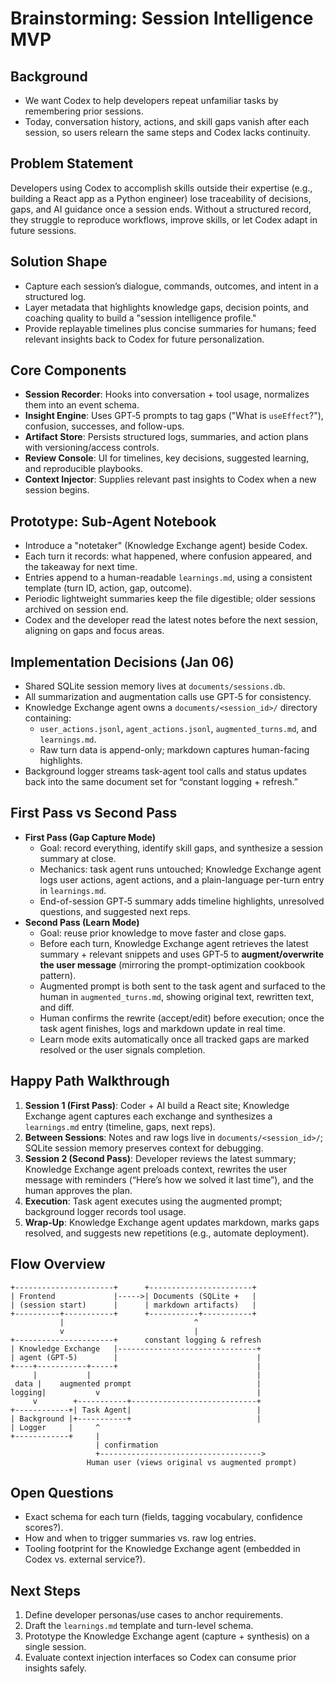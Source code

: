 # Brainstorming: Session Intelligence MVP

## Background
- We want Codex to help developers repeat unfamiliar tasks by remembering prior sessions.
- Today, conversation history, actions, and skill gaps vanish after each session, so users relearn the same steps and Codex lacks continuity.

## Problem Statement
Developers using Codex to accomplish skills outside their expertise (e.g., building a React app as a Python engineer) lose traceability of decisions, gaps, and AI guidance once a session ends. Without a structured record, they struggle to reproduce workflows, improve skills, or let Codex adapt in future sessions.

## Solution Shape
- Capture each session’s dialogue, commands, outcomes, and intent in a structured log.
- Layer metadata that highlights knowledge gaps, decision points, and coaching quality to build a "session intelligence profile."
- Provide replayable timelines plus concise summaries for humans; feed relevant insights back to Codex for future personalization.

## Core Components
- **Session Recorder**: Hooks into conversation + tool usage, normalizes them into an event schema.
- **Insight Engine**: Uses GPT‑5 prompts to tag gaps ("What is `useEffect`?"), confusion, successes, and follow-ups.
- **Artifact Store**: Persists structured logs, summaries, and action plans with versioning/access controls.
- **Review Console**: UI for timelines, key decisions, suggested learning, and reproducible playbooks.
- **Context Injector**: Supplies relevant past insights to Codex when a new session begins.

## Prototype: Sub-Agent Notebook
- Introduce a "notetaker" (Knowledge Exchange agent) beside Codex.
- Each turn it records: what happened, where confusion appeared, and the takeaway for next time.
- Entries append to a human-readable `learnings.md`, using a consistent template (turn ID, action, gap, outcome).
- Periodic lightweight summaries keep the file digestible; older sessions archived on session end.
- Codex and the developer read the latest notes before the next session, aligning on gaps and focus areas.

## Implementation Decisions (Jan 06)
- Shared SQLite session memory lives at `documents/sessions.db`.
- All summarization and augmentation calls use GPT‑5 for consistency.
- Knowledge Exchange agent owns a `documents/<session_id>/` directory containing:
  - `user_actions.jsonl`, `agent_actions.jsonl`, `augmented_turns.md`, and `learnings.md`.
  - Raw turn data is append-only; markdown captures human-facing highlights.
- Background logger streams task-agent tool calls and status updates back into the same document set for “constant logging + refresh.”

## First Pass vs Second Pass
- **First Pass (Gap Capture Mode)**
  - Goal: record everything, identify skill gaps, and synthesize a session summary at close.
  - Mechanics: task agent runs untouched; Knowledge Exchange agent logs user actions, agent actions, and a plain-language per-turn entry in `learnings.md`.
  - End-of-session GPT‑5 summary adds timeline highlights, unresolved questions, and suggested next reps.
- **Second Pass (Learn Mode)**
  - Goal: reuse prior knowledge to move faster and close gaps.
  - Before each turn, Knowledge Exchange agent retrieves the latest summary + relevant snippets and uses GPT‑5 to **augment/overwrite the user message** (mirroring the prompt-optimization cookbook pattern).
  - Augmented prompt is both sent to the task agent and surfaced to the human in `augmented_turns.md`, showing original text, rewritten text, and diff.
  - Human confirms the rewrite (accept/edit) before execution; once the task agent finishes, logs and markdown update in real time.
  - Learn mode exits automatically once all tracked gaps are marked resolved or the user signals completion.

## Happy Path Walkthrough
1. **Session 1 (First Pass)**: Coder + AI build a React site; Knowledge Exchange agent captures each exchange and synthesizes a `learnings.md` entry (timeline, gaps, next reps).
2. **Between Sessions**: Notes and raw logs live in `documents/<session_id>/`; SQLite session memory preserves context for debugging.
3. **Session 2 (Second Pass)**: Developer reviews the latest summary; Knowledge Exchange agent preloads context, rewrites the user message with reminders (“Here’s how we solved it last time”), and the human approves the plan.
4. **Execution**: Task agent executes using the augmented prompt; background logger records tool usage.
5. **Wrap-Up**: Knowledge Exchange agent updates markdown, marks gaps resolved, and suggests new repetitions (e.g., automate deployment).

## Flow Overview
```
+----------------------+      +-----------------------+
| Frontend             |----->| Documents (SQLite +   |
| (session start)      |      | markdown artifacts)   |
+----------+-----------+      +-----------+-----------+
           |                             ^
           v                             |
+----------------------+      constant logging & refresh
| Knowledge Exchange   |-------------------------------+
| agent (GPT-5)        |                               |
+----+-----------+-----+                               |
     |           |                                     |
 data |    augmented prompt                            |
logging|           v                                   |
     v        +-----------+----------------------------+
+------------+| Task Agent|                            |
| Background |+-----------+                            |
| Logger     |     ^                                    
+------------+     |                                    
                   | confirmation                        
                   +------------------------------------>
                 Human user (views original vs augmented prompt)
```

## Open Questions
- Exact schema for each turn (fields, tagging vocabulary, confidence scores?).
- How and when to trigger summaries vs. raw log entries.
- Tooling footprint for the Knowledge Exchange agent (embedded in Codex vs. external service?).

## Next Steps
1. Define developer personas/use cases to anchor requirements.
2. Draft the `learnings.md` template and turn-level schema.
3. Prototype the Knowledge Exchange agent (capture + synthesis) on a single session.
4. Evaluate context injection interfaces so Codex can consume prior insights safely.

